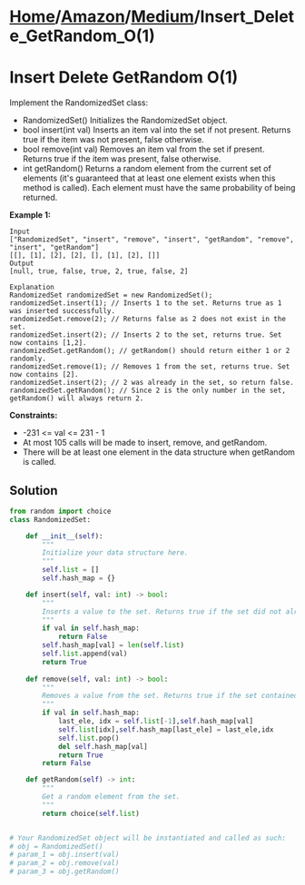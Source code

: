 # [Home](./../../..)/[Amazon](./../..)/[Medium](./..)/Insert_Delete_GetRandom_O(1)
<h1>Insert Delete GetRandom O(1)</h1>

<p>
Implement the RandomizedSet class:

- RandomizedSet() Initializes the RandomizedSet object.
- bool insert(int val) Inserts an item val into the set if not present. Returns true if the item was not present, false otherwise.
- bool remove(int val) Removes an item val from the set if present. Returns true if the item was present, false otherwise.
- int getRandom() Returns a random element from the current set of elements (it's guaranteed that at least one element exists when this method is called). Each element must have the same probability of being returned.

</p>

<b>Example 1:</b>

    Input
    ["RandomizedSet", "insert", "remove", "insert", "getRandom", "remove", "insert", "getRandom"]
    [[], [1], [2], [2], [], [1], [2], []]
    Output
    [null, true, false, true, 2, true, false, 2]

    Explanation
    RandomizedSet randomizedSet = new RandomizedSet();
    randomizedSet.insert(1); // Inserts 1 to the set. Returns true as 1 was inserted successfully.
    randomizedSet.remove(2); // Returns false as 2 does not exist in the set.
    randomizedSet.insert(2); // Inserts 2 to the set, returns true. Set now contains [1,2].
    randomizedSet.getRandom(); // getRandom() should return either 1 or 2 randomly.
    randomizedSet.remove(1); // Removes 1 from the set, returns true. Set now contains [2].
    randomizedSet.insert(2); // 2 was already in the set, so return false.
    randomizedSet.getRandom(); // Since 2 is the only number in the set, getRandom() will always return 2.

<b>Constraints:</b>

- -231 <= val <= 231 - 1
- At most 105 calls will be made to insert, remove, and getRandom.
- There will be at least one element in the data structure when getRandom is called.

<h2>Solution</h2>

```python
from random import choice
class RandomizedSet:

    def __init__(self):
        """
        Initialize your data structure here.
        """
        self.list = []
        self.hash_map = {}

    def insert(self, val: int) -> bool:
        """
        Inserts a value to the set. Returns true if the set did not already contain the specified element.
        """
        if val in self.hash_map:
            return False
        self.hash_map[val] = len(self.list)
        self.list.append(val)
        return True
    
    def remove(self, val: int) -> bool:
        """
        Removes a value from the set. Returns true if the set contained the specified element.
        """
        if val in self.hash_map:
            last_ele, idx = self.list[-1],self.hash_map[val]
            self.list[idx],self.hash_map[last_ele] = last_ele,idx
            self.list.pop()
            del self.hash_map[val]
            return True
        return False

    def getRandom(self) -> int:
        """
        Get a random element from the set.
        """
        return choice(self.list)


# Your RandomizedSet object will be instantiated and called as such:
# obj = RandomizedSet()
# param_1 = obj.insert(val)
# param_2 = obj.remove(val)
# param_3 = obj.getRandom()
```
